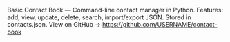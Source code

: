 Basic Contact Book — Command-line contact manager in Python. Features: add, view, update, delete, search, import/export JSON. Stored in contacts.json. View on GitHub → https://github.com/USERNAME/contact-book
